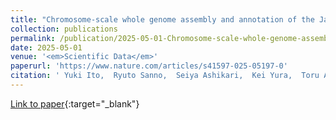 ```yaml
---
title: "Chromosome-scale whole genome assembly and annotation of the Jamaican field cricket Gryllus assimilis"
collection: publications
permalink: /publication/2025-05-01-Chromosome-scale-whole-genome-assembly-and-annotation-of-the-Jamaican-field-cricket-Gryllus-assimilis
date: 2025-05-01
venue: '<em>Scientific Data</em>'
paperurl: 'https://www.nature.com/articles/s41597-025-05197-0'
citation: ' Yuki Ito,  Ryuto Sanno,  Seiya Ashikari,  Kei Yura,  Toru Asahi,  <b>Guillem Ylla</b>,  Kosuke Kataoka, &quot;Chromosome-scale whole genome assembly and annotation of the Jamaican field cricket Gryllus assimilis.&quot; <em>Scientific Data</em>, 2025.'
---
```

[Link to paper](https://www.nature.com/articles/s41597-025-05197-0){:target="_blank"}
